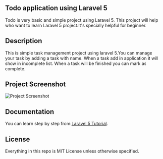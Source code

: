 ## Todo application using Laravel 5
Todo is very basic and simple project using Laravel 5. This project will help who want to learn Laravel 5 project.It's specially helpful for beginner. 

## Description
This is simple task management project using laravel 5.You can manage your task by adding a task with name. When a task add in application it will show in incomplete list. When a task will be finished you can mark as complete.

## Project Screenshot
![Project Screenshot](https://raw.github.com/haruncpi/todo/master/screenshot.png)

## Documentation
You can learn step by step from [Laravel 5 Tutorial](http://learn24bd.com/category/laravel-framework).

## License
Everything in this repo is MIT License unless otherwise specified.

